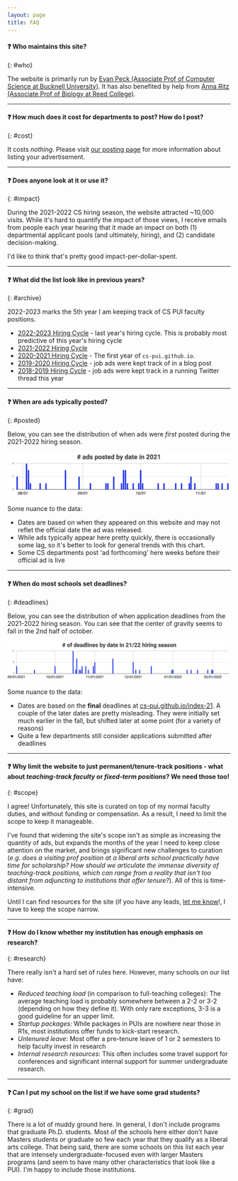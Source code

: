 ```yaml
---
layout: page
title: FAQ
---
```

<link rel="stylesheet" href="../cspui.css">

#### ❓ Who maintains this site? 
{: #who}

The website is primarily run by [Evan Peck (Associate Prof of Computer Science at Bucknell University)](https://evanpeck.github.io/). It has also benefited by help from [Anna Ritz (Associate Prof of Biology at Reed College)](https://www.reed.edu/biology/ritz/).

------------

#### ❓ How much does it cost for departments to post? How do I post?
{: #cost}

It costs _nothing_. Please visit [our posting page](/posting) for more information about listing your advertisement. 

------------

#### ❓ Does anyone look at it or use it? 
{: #impact}

During the 2021-2022 CS hiring season, the website attracted ~10,000 visits. While it's hard to quantify the impact of those views, I receive emails from people each year hearing that it made an impact on both (1) departmental applicant pools (and ultimately, hiring), and (2) candidate decision-making. 

I'd like to think that's pretty good impact-per-dollar-spent.

------------

#### ❓ What did the list look like in previous years? 
{: #archive}

2022-2023 marks the 5th year I am keeping track of CS PUI faculty positions. 
- [2022-2023 Hiring Cycle](/index-22) - last year's hiring cycle. This is probably most predictive of this year's hiring cycle
- [2021-2022 Hiring Cycle](/index-21)
- [2020-2021 Hiring Cycle](/index-20) - The first year of `cs-pui.github.io`. 
- [2019-2020 Hiring Cycle](https://evanmpeck.medium.com/cs-academic-job-market-for-liberal-arts-colleges-19-20-cd348423f919) - job ads were kept track of in a blog post
- [2018-2019 Hiring Cycle](https://mobile.twitter.com/EvanMPeck/status/1040402908657934336) - job ads were kept track in a running Twitter thread this year

------------

#### ❓ When are ads typically posted? 
{: #posted}

Below, you can see the distribution of when ads were _first_ posted during the 2021-2022 hiring season. 

![Bar graph showing distribution of ad postings from last year - there is an early cluster at the beginning of August, and with some exceptions, another larger cluster starting in mid-September through the beginning of October... then sporadic additions until December.](img/adsByDate-21.jpg)

Some nuance to the data: 
- Dates are based on when they appeared on this website and may not reflet the official date the ad was released. 
- While ads typically appear here pretty quickly, there is occasionally some lag, so it's better to look for general trends with this chart. 
- Some CS departments post 'ad forthcoming' here weeks before their official ad is live

-------------
#### ❓ When do most schools set deadlines? 
{: #deadlines}

Below, you can see the distribution of when application deadlines from the 2021-2022 hiring season. You can see that the center of gravity seems to fall in the 2nd half of october. 

![Bar graph showing the distribution of job ads posted by date - while postings are as early as Sept 1 and as late as Feb 1, there is a strong cluster between October 15 and November 1st](img/deadlinesByDate-21.jpg)

Some nuance to the data: 
- Dates are based on the **final** deadlines at [cs-pui.github.io/index-21](https://cs-pui.github.io/index-21). A couple of the later dates are pretty misleading. They were initially set much earlier in the fall, but shifted later at some point (for a variety of reasons)
- Quite a few departments still consider applications submitted after deadlines

-------------

#### ❓ Why limit the website to just permanent/tenure-track positions - what about _teaching-track faculty_ or _fixed-term positions_? We need those too! 
{: #scope}

I agree! Unfortunately, this site is curated on top of my normal faculty duties, and without funding or compensation. As a result, I need to limit the scope to keep it manageable. 

I've found that widening the site's scope isn't as simple as increasing the quantity of ads, but expands the months of the year I need to keep close attention on the market, and brings significant new challenges to curation (_e.g. does a visiting prof position at a liberal arts school practically have time for scholarship? How should we articulate the immense diversity of teaching-track positions, which can range from a reality that isn't too distant from adjuncting to institutions that offer tenure?_). All of this is time-intensive.

Until I can find resources for the site (if you have any leads, [let me know](mailto:evan.peck@bucknell.edu)!, I have to keep the scope narrow. 

------------

#### ❓ How do I know whether my institution has enough emphasis on research? 
{: #research}

There really isn't a hard set of rules here. However, many schools on our list have: 
- _Reduced teaching load_ (in comparison to full-teaching colleges): The average teaching load is probably somewhere between a 2-2 or 3-2 (depending on how they define it). With only rare exceptions, 3-3 is a good guideline for an upper limit.  
- _Startup packages:_ While packages in PUIs are nowhere near those in R1s, most institutions offer funds to kick-start research.
- _Untenured leave:_ Most offer a pre-tenure leave of 1 or 2 semesters to help faculty invest in research 
- _Internal research resources:_ This often includes some travel support for conferences and significant internal support for summer undergraduate research. 

------------

#### ❓ Can I put my school on the list if we have some grad students?  
{: #grad}

There is a lot of muddy ground here. In general, I don't include programs that graduate Ph.D. students. Most of the schools here either don't have Masters students _or_ graduate so few each year that they qualify as a liberal arts college. That being said, there are some schools on this list each year that are intensely undergraduate-focused even with larger Masters programs (and seem to have many other characteristics that look like a PUI). I'm happy to include those institutions. 
  
